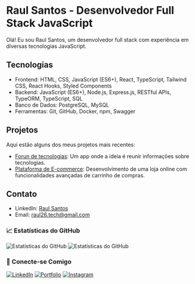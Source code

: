 # Raul Santos - Desenvolvedor Full Stack JavaScript

Olá! Eu sou Raul Santos, um desenvolvedor full stack com experiência em diversas tecnologias JavaScript.

## Tecnologias

- Frontend: HTML, CSS, JavaScript (ES6+), React, TypeScript, Tailwind CSS, React Hooks, Styled Components
- Backend: JavaScript (ES6+), Node.js, Express.js, RESTful APIs, TypeORM, TypeScript, SQL
- Banco de Dados: PostgreSQL, MySQL
- Ferramentas: Git, GitHub, Docker, npm, Swagger

## Projetos

Aqui estão alguns dos meus projetos mais recentes:

- [Forun de tecnologias](https://github.com/Raul26-tech/ProjetoReact.git): Um app onde a ideia é reunir informações sobre tecnologias.
- [Plataforma de E-commerce](https://github.com/Raul26-tech/MyStore.git): Desenvolvimento de uma loja online com funcionalidades avançadas de carrinho de compras.

## Contato

- LinkedIn: [Raul Santos](https://www.linkedin.com/in/raul-santos-802824275)
- Email: raul26.tech@gmail.com

### 📈 Estatísticas do GitHub
![Estatísticas do GitHub](https://github-readme-stats.vercel.app/api?username=Raul26-tech&show_icons=true&count_private=true&hide_border=true&title_color=51D1F6&icon_color=83d4b9&text_color=51D1F6&bg_color=000000ff)
![Estatísticas do GitHub](https://github-readme-stats.vercel.app/api/top-langs/?username=Raul26-tech&layout=compact&hide_border=true&title_color=51D1F6&icon_color=51D1F6&text_color=c9d1d9&bg_color=000000ff)


### 🤝 Conecte-se Comigo
[![LinkedIn](https://img.shields.io/badge/LinkedIn-blue?style=flat-square&logo=linkedin&labelColor=blue)](https://www.linkedin.com/in/raul-santos-802824275)
[![Portfolio](https://img.shields.io/badge/Portfolio-000000?style=flat-square&logo=react&logoColor=white)](https://rsportifolio.netlify.app/)
[![Instagram](https://img.shields.io/badge/Instagram-%23E4405F.svg?logo=Instagram&logoColor=white)](https://instagram.com/rauul_guitar)
